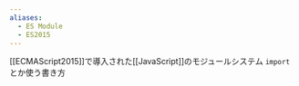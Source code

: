 ```yaml
---
aliases:
  - ES Module
  - ES2015
---
```

[[ECMAScript2015]]で導入された[[JavaScript]]のモジュールシステム
`import`とか使う書き方
